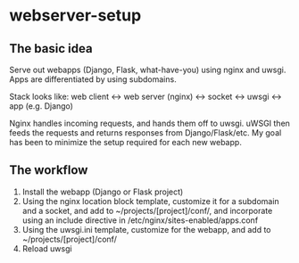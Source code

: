 webserver-setup
===============

The basic idea
--------------
Serve out webapps (Django, Flask, what-have-you) using nginx and uwsgi. Apps are differentiated by using subdomains.

Stack looks like:
web client <-> web server (nginx) <-> socket <-> uwsgi <-> app (e.g. Django)

Nginx handles incoming requests, and hands them off to uwsgi. uWSGI then feeds the requests and returns responses from Django/Flask/etc. My goal has been to minimize the setup required for each new webapp.

The workflow
------------
1. Install the webapp (Django or Flask project)
2. Using the nginx location block template, customize it for a subdomain and a socket, and add to ~/projects/[project]/conf/, and incorporate using an include directive in /etc/nginx/sites-enabled/apps.conf
3. Using the uwsgi.ini template, customize for the webapp, and add to ~/projects/[project]/conf/
4. Reload uwsgi


